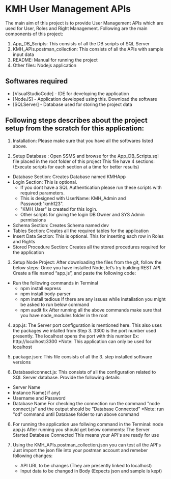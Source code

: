 # KMH User Management APIs

The main aim of this project is to provide User Management APIs which are used for User, Roles and Right Management. Following are the main components of this project:
1. App_DB_Scripts: This consists of all the DB scripts of SQL Server
2. KMH_APIs.postman_collection: This consists of all the APIs with sample input data
3. README: Manual for running the project
4. Other files: Nodejs application

## Softwares required
- [VisualStudioCode] - IDE for developing the application
- [NodeJS] - Application developed using this. Download the software
- [SQLServer] - Database used for storing the project data 

## Following steps describes about the project setup from the scratch for this application:
1. Installation:
Please make sure that you have all the softwares listed above.

2. Setup Database :
Open SSMS and browse for the App_DB_Scripts.sql file placed in the root folder of this project
This file have 4 sections: (Execute scripts for each section at a time for better results)
- Database Section: Creates Database named KMHApp
- Login Section: This is optional. 
    - If you dont have a SQL Authentication please run these scripts with required parameters. 
    - This is designed with UserName: KMH_Admin and Password:"kmh123". 
    - "KMH_User" is created for this login.
    - Other scripts for giving the login DB Owner and SYS Admin permissions
- Schema Section: Creates Schema named dev
- Tables Section: Creates all the required tables for the application
- Insert Data Section: This is optional. This for inserting each row in Roles and Rights
- Stored Procedure Section: Creates all the stored procedures required for the application

3. Setup Node Project:
After downloading the files from the git, follow the below steps:
Once you have installed Node, let’s try building REST API. Create a file named “app.js”, and paste the following code:
- Run the following commands in Terminal
    - npm install express
    - npm install body-parser
    - npm install tedious
    If there are any issues while installation you might be asked to run below command
    - npm audit fix
    After running all the above commands make sure that you have node_modules folder in the root

4. app.js: The Server port configuration is mentioned here. This also uses the packages we intalled from Step 3.
3300 is the port number used presently. The localhost opens the port with this number Ex: http://localhost:3300
*Note: This application can only be used for localhost

5. package.json: This file consists of all the 3. step installed software versions

5. Database\connect.js: This consists of all the configuration related to SQL Server database. Provide the following details:
- Server Name
- Instance Name( if any)
- Username and Password
- Database Name
For checking the connection run the command "node connect.js" and the output should be "Database Connected"
*Note: run "cd" command until Database folder to run above command

6. For running the application use follwing command in the Terminal:
node app.js
After running you should get below comments:
The Server Started
Database Connected
This means your API's are ready for use

7. Using the KMH_APIs.postman_collection.json you can test all the API's
Just import the json file into your postman account and remeber following changes:
    - API URL to be changes (They are presently linked to localhost)
    - Input data to be changed in Body (Expects json and sample is kept)
